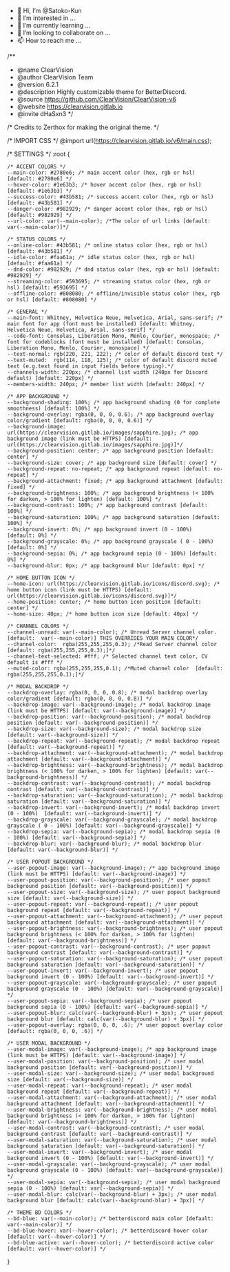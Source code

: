- 👋 Hi, I’m @Satoko-Kun
- 👀 I’m interested in ...
- 🌱 I’m currently learning ...
- 💞️ I’m looking to collaborate on ...
- 📫 How to reach me ...

<!---
Satoko-Kun/Satoko-Kun is a ✨ special ✨ repository because its `README.md` (this file) appears on your GitHub profile.
You can click the Preview link to take a look at your changes.
--->
/**
 * @name ClearVision
 * @author ClearVision Team
 * @version 6.2.1
 * @description Highly customizable theme for BetterDiscord.
 * @source https://github.com/ClearVision/ClearVision-v6
 * @website https://clearvision.gitlab.io
 * @invite dHaSxn3
 */

/* Credits to Zerthox for making the original theme. */

/* IMPORT CSS */
@import url(https://clearvision.gitlab.io/v6/main.css);

/* SETTINGS */
:root {

	/* ACCENT COLORS */
	--main-color: #2780e6; /* main accent color (hex, rgb or hsl) [default: #2780e6] */
	--hover-color: #1e63b3; /* hover accent color (hex, rgb or hsl) [default: #1e63b3] */
	--success-color: #43b581; /* success accent color (hex, rgb or hsl) [default: #43b581] */
	--danger-color: #982929; /* danger accent color (hex, rgb or hsl) [default: #982929] */	
	--url-color: var(--main-color); /*The color of url links [default: var(--main-color)]*/

	/* STATUS COLORS */
	--online-color: #43b581; /* online status color (hex, rgb or hsl) [default: #43b581] */
	--idle-color: #faa61a; /* idle status color (hex, rgb or hsl) [default: #faa61a] */
	--dnd-color: #982929; /* dnd status color (hex, rgb or hsl) [default: #982929] */
	--streaming-color: #593695; /* streaming status color (hex, rgb or hsl) [default: #593695] */
	--offline-color: #808080; /* offline/invisible status color (hex, rgb or hsl) [default: #808080] */

	/* GENERAL */
	--main-font: Whitney, Helvetica Neue, Helvetica, Arial, sans-serif; /* main font for app (font must be installed) [default: Whitney, Helvetica Neue, Helvetica, Arial, sans-serif] */
	--code-font: Consolas, Liberation Mono, Menlo, Courier, monospace; /* font for codeblocks (font must be installed) [default: Consolas, Liberation Mono, Menlo, Courier, monospace] */
	--text-normal: rgb(220, 221, 222); /* color of default discord text */
	--text-muted:  rgb(114, 118, 125); /* color of default discord muted text (e.g.text found in input fields before typing).*/
	--channels-width: 220px; /* channel list width (240px for Discord default) [default: 220px] */
	--members-width: 240px; /* member list width [default: 240px] */

	/* APP BACKGROUND */
	--background-shading: 100%; /* app background shading (0 for complete smoothness) [default: 100%] */
	--background-overlay: rgba(0, 0, 0, 0.6); /* app background overlay color/gradient [default: rgba(0, 0, 0, 0.6)] */
	--background-image: url(https://clearvision.gitlab.io/images/sapphire.jpg); /* app background image (link must be HTTPS) [default: url(https://clearvision.gitlab.io/images/sapphire.jpg)]*/
	--background-position: center; /* app background position [default: center] */
	--background-size: cover; /* app background size [default: cover] */
	--background-repeat: no-repeat; /* app background repeat [default: no-repeat] */
	--background-attachment: fixed; /* app background attachment [default: fixed] */
	--background-brightness: 100%; /* app background brightness (< 100% for darken, > 100% for lighten) [default: 100%] */
	--background-contrast: 100%; /* app background contrast [default: 100%] */
	--background-saturation: 100%; /* app background saturation [default: 100%] */
	--background-invert: 0%; /* app background invert (0 - 100%)  [default: 0%] */
	--background-grayscale: 0%; /* app background grayscale ( 0 - 100%) [default: 0%] */
	--background-sepia: 0%; /* app background sepia (0 - 100%) [default: 0%] */
	--background-blur: 0px; /* app background blur [default: 0px] */
	
	/* HOME BUTTON ICON */
	--home-icon: url(https://clearvision.gitlab.io/icons/discord.svg); /* home button icon (link must be HTTPS) [default: url(https://clearvision.gitlab.io/icons/discord.svg)]*/
	--home-position: center; /* home button icon position [default: center] */
	--home-size: 40px; /* home button icon size [default: 40px] */
		
	/* CHANNEL COLORS */
	--channel-unread: var(--main-color); /* Unread Server channel color. [default:  var(--main-color)] THIS OVERRIDES YOUR MAIN COLOR*/
	--channel-color:  rgba(255,255,255,0.3); /*Read Server channel color  [default: rgba(255,255,255,0.3);]*/
	--channel-text-selected: #fff; /* Selected channel text color, CV default is #fff */
	--muted-color: rgba(255,255,255,0.1); /*Muted channel color  [default: rgba(255,255,255,0.1);]*/
	
	/* MODAL BACKDROP */
	--backdrop-overlay: rgba(0, 0, 0, 0.8); /* modal backdrop overlay color/gradient [default: rgba(0, 0, 0, 0.8)] */
	--backdrop-image: var(--background-image); /* modal backdrop image (link must be HTTPS) [default: var(--background-image)] */
	--backdrop-position: var(--background-position); /* modal backdrop position [default: var(--background-position)] */
	--backdrop-size: var(--background-size); /* modal backdrop size [default: var(--background-size)] */
	--backdrop-repeat: var(--background-repeat); /* modal backdrop repeat [default: var(--background-repeat)] */
	--backdrop-attachment: var(--background-attachment); /* modal backdrop attachment [default: var(--background-attachment)] */
	--backdrop-brightness: var(--background-brightness); /* modal backdrop brightness (< 100% for darken, > 100% for lighten) [default: var(--background-brightness)] */
	--backdrop-contrast: var(--background-contrast); /* modal backdrop contrast [default: var(--background-contrast)] */
	--backdrop-saturation: var(--background-saturation); /* modal backdrop saturation [default: var(--background-saturation)] */
	--backdrop-invert: var(--background-invert); /* modal backdrop invert (0 - 100%)  [default: var(--background-invert)] */
	--backdrop-grayscale: var(--background-grayscale); /* modal backdrop grayscale ( 0 - 100%) [default: var(--background-grayscale)] */
	--backdrop-sepia: var(--background-sepia); /* modal backdrop sepia (0 - 100%) [default: var(--background-sepia)] */
	--backdrop-blur: var(--background-blur); /* modal backdrop blur [default: var(--background-blur)] */
	
	/* USER POPOUT BACKGROUND */
	--user-popout-image: var(--background-image); /* app background image (link must be HTTPS) [default: var(--background-image)] */
	--user-popout-position: var(--background-position); /* user popout background position [default: var(--background-position)] */
	--user-popout-size: var(--background-size); /* user popout background size [default: var(--background-size)] */
	--user-popout-repeat: var(--background-repeat); /* user popout background repeat [default: var(--background-repeat)] */
	--user-popout-attachment: var(--background-attachment); /* user popout background attachment [default: var(--background-attachment)] */
	--user-popout-brightness: var(--background-brightness); /* user popout background brightness (< 100% for darken, > 100% for lighten) [default: var(--background-brightness)] */
	--user-popout-contrast: var(--background-contrast); /* user popout background contrast [default: var(--background-contrast)] */
	--user-popout-saturation: var(--background-saturation); /* user popout background saturation [default: var(--background-saturation)] */
	--user-popout-invert: var(--background-invert); /* user popout background invert (0 - 100%) [default: var(--background-invert)] */
	--user-popout-grayscale: var(--background-grayscale); /* user popout background grayscale (0 - 100%) [default: var(--background-grayscale)] */
	--user-popout-sepia: var(--background-sepia); /* user popout background sepia (0 - 100%) [default: var(--background-sepia)] */
	--user-popout-blur: calc(var(--background-blur) + 3px); /* user popout background blur [default: calc(var(--background-blur) + 3px)] */
	--user-popout-overlay: rgba(0, 0, 0, .6); /* user popout overlay color [default: rgba(0, 0, 0, .6)] */
	
	/* USER MODAL BACKGROUND */
	--user-modal-image: var(--background-image); /* app background image (link must be HTTPS) [default: var(--background-image)] */
	--user-modal-position: var(--background-position); /* user modal background position [default: var(--background-position)] */
	--user-modal-size: var(--background-size); /* user modal background size [default: var(--background-size)] */
	--user-modal-repeat: var(--background-repeat); /* user modal background repeat [default: var(--background-repeat)] */
	--user-modal-attachment: var(--background-attachment); /* user modal background attachment [default: var(--background-attachment)] */
	--user-modal-brightness: var(--background-brightness); /* user modal background brightness (< 100% for darken, > 100% for lighten) [default: var(--background-brightness)] */
	--user-modal-contrast: var(--background-contrast); /* user modal background contrast [default: var(--background-contrast)] */
	--user-modal-saturation: var(--background-saturation); /* user modal background saturation [default: var(--background-saturation)] */
	--user-modal-invert: var(--background-invert); /* user modal background invert (0 - 100%) [default: var(--background-invert)] */
	--user-modal-grayscale: var(--background-grayscale); /* user modal background grayscale (0 - 100%) [default: var(--background-grayscale)] */
	--user-modal-sepia: var(--background-sepia); /* user modal background sepia (0 - 100%) [default: var(--background-sepia)] */
	--user-modal-blur: calc(var(--background-blur) + 3px); /* user modal background blur [default: calc(var(--background-blur) + 3px)] */
	
	/* THEME BD COLORS */
	--bd-blue: var(--main-color); /* betterdiscord main color [default: var(--main-color)] */
	--bd-blue-hover: var(--hover-color); /* betterdiscord hover color [default: var(--hover-color)] */
	--bd-blue-active: var(--hover-color); /* betterdiscord active color [default: var(--hover-color)] */
}
